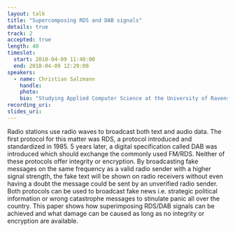 ```yaml
---
layout: talk
title: "Supercomposing RDS and DAB signals"
details: true
track: 2
accepted: true
length: 40
timeslot:
  start: 2018-04-09 11:40:00
  end: 2018-04-09 12:20:00
speakers: 
  - name: Christian Salzmann
    handle: 
    photo: 
    bio: "Studying Applied Computer Science at the University of Ravensburg-Weingarten, fascinated about IT Security, sports and always eager to understand the details of a system."
recording_uri: 
slides_uri: 
---
```


Radio stations use radio waves to broadcast both text and audio data.
The first protocol for this matter was RDS, a protocol introduced and standardized in 1985.
5 years later, a digital specification called DAB was introduced which should exchange the commonly used FM/RDS.
Neither of these protocols offer integrity or encryption.
By broadcasting fake messages on the same frequency as a valid radio sender with a higher signal strength, the fake text will be shown on radio receivers without even having a doubt the message could be sent by an unverified radio sender.
Both protocols can be used to broadcast fake news i.e. strategic political information or wrong catastrophe messages to stinulate panic all over the country.
This paper shows how superimposing RDS/DAB signals can be achieved and what damage can be caused as long as no integrity or encryption are available.
